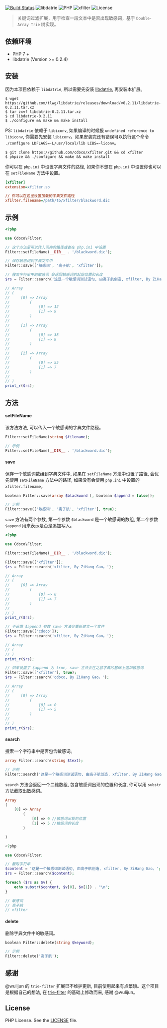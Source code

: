 [![Build Status][travis-image]][travis-url]
![libdatrie](https://img.shields.io/badge/libdatrie-%3E%3D0.2.4-blue.svg)
![PHP](https://img.shields.io/badge/PHP-%3E%3D7.0.0-blue.svg)
![xfilter](https://img.shields.io/badge/branch-master-brightgreen.svg)
![License](https://img.shields.io/badge/license-PHP/3.01-blue.svg)

> 关键词过滤扩展，用于检查一段文本中是否出现敏感词，基于 `Double-Array Trie` 树实现。

## 依赖环境

- PHP 7 +
- libdatrie (Version >= 0.2.4)

## 安装

因为本项目依赖于 `libdatrie`, 所以需要先安装 [libdatrie](https://github.com/tlwg/libdatrie), 再安装本扩展。

```shell
$ wget https://github.com/tlwg/libdatrie/releases/download/v0.2.11/libdatrie-0.2.11.tar.xz
$ tar zxvf libdatrie-0.2.11.tar.xz
$ cd libdatrie-0.2.11
$ ./configure && make && make install
```

PS: `libdatrie` 依赖于 `libiconv`, 如果编译的时候报 `undefined reference to libiconv`, 你需要先安装 `libiconv`。如果安装完还有错误可以执行这个命令 `./configure LDFLAGS=-L/usr/local/lib LIBS=-liconv`。

```shell
$ git clone https://github.com/cdoco/xfilter.git && cd xfilter
$ phpize && ./configure && make && make install
```

你可以在 `php.ini` 中设置字典文件的路径, 如果你不想在 `php.ini` 中设置你也可以在 `setFileName` 方法中设置。

```ini
[xfilter]
extension=xfilter.so

// 你可以在这里设置加载的字典文件路径
xfilter.filename=/path/to/xfilter/blackword.dic
```

## 示例

```php
<?php

use Cdoco\Filter;

// 这个方法里可以传入词典的路径或者在 php.ini 中设置
Filter::setFileName(__DIR__ . '/blackword.dic');

// 保存敏感词到字典文件中
Filter::save(['敏感词', '高子航', 'xfilter']);

// 搜索字符串中的敏感词 会返回敏感词的起始位置和长度
$rs = Filter::search('这是一个敏感词测试语句, 由高子航创造, xfilter, By ZiHang Gao。');

// Array
// (
//     [0] => Array
//         (
//             [0] => 12
//             [1] => 9
//         )
//
//     [1] => Array
//         (
//             [0] => 38
//             [1] => 9
//         )
//
//     [2] => Array
//         (
//             [0] => 55
//             [1] => 7
//         )
//
// )
print_r($rs);
```

## 方法

#### setFileName

该方法方法, 可以传入一个敏感词的字典文件路径。

```php
Filter::setFileName(string $filename);

// 示例
Filter::setFileName(__DIR__ . '/blackword.dic');
```

#### save

保存一个敏感词数组到字典文件中, 如果在 `setFileName` 方法中设置了路径, 会优先使用 `setFileName` 方法中的路径, 如果没有会使用 `php.ini` 中设置的 `xfilter.filename`。

```php
boolean Filter::save(array $blackword [, boolean $append = false]);

// 示例
Filter::save(['敏感词', '高子航', 'xfilter'], true);
```

`save` 方法有两个参数, 第一个参数 `$blackword` 是一个敏感词的数组, 第二个参数 `$append` 用来表示是否是追加写入。

```php
<?php

use Cdoco\Filter;

Filter::setFileName(__DIR__ . '/blackword.dic');

Filter::save(['xfilter']);
$rs = Filter::search('xfilter, By ZiHang Gao。');

// Array
// (
//     [0] => Array
//         (
//             [0] => 0
//             [1] => 7
//         )
//
// )
print_r($rs);

// 不设置 $append 参数 save 方法会重新建立一个文件
Filter::save(['cdoco']);
$rs = Filter::search('xfilter, By ZiHang Gao。');

// Array
// (
// )
print_r($rs);

// 如果设置了 $append 为 true, save 方法会在之前字典的基础上追加敏感词
Filter::save(['xfilter'], true);
$rs = Filter::search('cdoco, By ZiHang Gao。');

// Array
// (
//     [0] => Array
//         (
//             [0] => 0
//             [1] => 5
//         )
//
// )
print_r($rs);
```

#### search

搜索一个字符串中是否包含敏感词。

```php
array Filter::search(string $text);

// 示例
Filter::search('这是一个敏感词测试语句, 由高子航创造, xfilter, By ZiHang Gao。');
```

`search` 方法会返回一个二维数组, 包含敏感词出现的位置和长度, 你可以用 `substr` 方法截取出敏感词。

```php
Array
(
    [0] => Array
        (
            [0] => 0 //敏感词出现的位置
            [1] => 5 //敏感词的长度
        )

)

<?php

use Cdoco\Filter;

// 截取字符串
$content = '这是一个敏感词测试语句, 由高子航创造, xfilter, By ZiHang Gao。';
$rs = Filter::search($content);

foreach ($rs as $v) {
    echo substr($content, $v[0], $v[1]) . "\n";
}

// 敏感词
// 高子航
// xfilter
```

#### delete

删除字典文件中的敏感词。

```php
boolean Filter::delete(string $keyword);

// 示例
Filter::delete('高子航');
```

## 感谢

@wulijun 的 `trie-filter` 扩展已不维护更新, 目前使用起来有点繁琐。这个项目是根据自己的想法, 在 [trie-filter](https://github.com/wulijun/php-ext-trie-filter) 的基础上修改而来, 感谢 @wulijun。

## License

PHP License. See the [LICENSE](LICENSE) file.

[travis-url]: https://travis-ci.org/cdoco/xfilter
[travis-image]: https://travis-ci.org/cdoco/xfilter.svg

